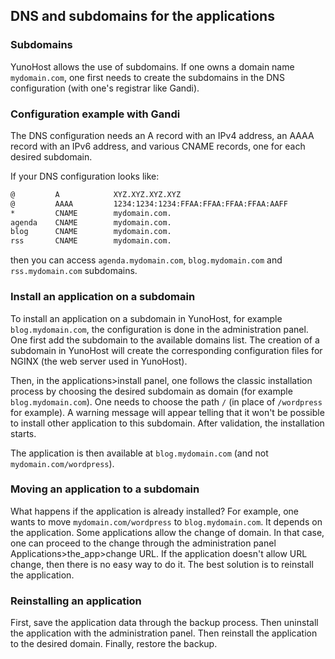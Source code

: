 ## DNS and subdomains for the applications

### Subdomains

YunoHost allows the use of subdomains. If one owns a domain name `mydomain.com`, one first needs to create the subdomains in the DNS configuration (with one's registrar like Gandi).

### Configuration example with Gandi

The DNS configuration needs an A record with an IPv4 address, an AAAA record with an IPv6 address, and various CNAME records, one for each desired subdomain.

If your DNS configuration looks like:
```bash
@         A            XYZ.XYZ.XYZ.XYZ
@         AAAA         1234:1234:1234:FFAA:FFAA:FFAA:FFAA:AAFF
*         CNAME        mydomain.com.
agenda    CNAME        mydomain.com.
blog      CNAME        mydomain.com.
rss       CNAME        mydomain.com.
```
then you can access `agenda.mydomain.com`, `blog.mydomain.com` and `rss.mydomain.com` subdomains.

### Install an application on a subdomain

To install an application on a subdomain in YunoHost, for example `blog.mydomain.com`, the configuration is done in the administration panel. One first add the subdomain to the available domains list. The creation of a subdomain in YunoHost will create the corresponding configuration files for NGINX (the web server used in YunoHost).

Then, in the applications>install panel, one follows the classic installation process by choosing the desired subdomain as domain (for example `blog.mydomain.com`). One needs to choose the path `/` (in place of `/wordpress` for example). A warning message will appear telling that it won't be possible to install other application to this subdomain. After validation, the installation starts.

The application is then available at `blog.mydomain.com` (and not `mydomain.com/wordpress`).

### Moving an application to a subdomain

What happens if the application is already installed? For example, one wants to move `mydomain.com/wordpress` to `blog.mydomain.com`.
It depends on the application. 
Some applications allow the change of domain. In that case, one can proceed to the change through the administration panel Applications>the_app>change URL. 
If the application doesn't allow URL change, then there is no easy way to do it. The best solution is to reinstall the application.

### Reinstalling an application

First, save the application data through the backup process. Then uninstall the application with the administration panel. Then reinstall the application to the desired domain. Finally, restore the backup.
